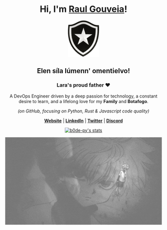 <h1 align="center">Hi, I'm <a href="https://linkedin.com/in/raul-gouveia">Raul Gouveia</a>!</h1>
<p align="center">
  <a href="https://linkedin.com/in/raul-gouveia">
    <img src="assets/putfire-nobg.png" alt="b0de-py" width="100">
  </a>
</p>
<h2 align="center">Elen síla lúmenn' omentielvo! </h2>

<p align="center">
  <h3 align="center">Lara's proud father ❤</h3>
  <p align="center">A DevOps Engineer driven by a deep passion for technology, a constant desire to learn, and a lifelong love for my <b>Family</b> and <b>Botafogo</b>.</p>
</p>
<p align="center">
  <i>(on GitHub, focusing on Python, Rust & Javascript code quality)</i>
</p>

<p align="center">
  <strong><a href="">Website</a></strong> |
  <strong><a href="https://linkedin.com/in/raul-gouveia">LinkedIn</a></strong> |
  <strong><a href="https://x.com/luardobode">Twitter</a></strong> |
  <strong><a href="https://discord.gg/4dMb6T6X">Discord</a></strong>
</p>

<p align="center">
  <a href="https://github.com/b0de-py"><img src="https://github-readme-stats.vercel.app/api?username=b0de-py&hide_border=true&show_icons=true" alt="b0de-py's stats"></a>
</p>

<p align="center">
  <a href="https://linkedin.com/in/raul-gouveia">
     <img src="assets/queluairmao.gif" alt="Banner" width="600">
  </a>
</p>

<!--
**b0de-py/b0de-py** is a ✨ _special_ ✨ repository because its `README.md` (this file) appears on your GitHub profile.

Here are some ideas to get you started:

- 🔭 I’m currently working on ...
- 🌱 I’m currently learning ...
- 👯 I’m looking to collaborate on ...
- 🤔 I’m looking for help with ...
- 💬 Ask me about ...
- 📫 How to reach me: ...
- 😄 Pronouns: ...
- ⚡ Fun fact: ...
-->
